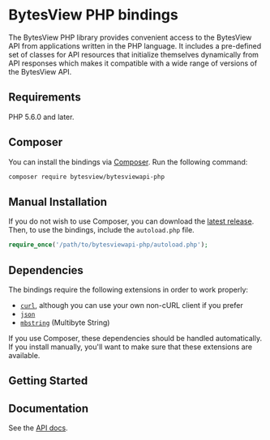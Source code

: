 # BytesView PHP bindings

The BytesView PHP library provides convenient access to the BytesView API from applications written in the PHP language. It includes a pre-defined set of classes for API resources that initialize themselves dynamically from API responses which makes it compatible with a wide range of versions of the BytesView API.

## Requirements

PHP 5.6.0 and later.

## Composer

You can install the bindings via [Composer](http://getcomposer.org/). Run the following command:

```bash
composer require bytesview/bytesviewapi-php
```

## Manual Installation

If you do not wish to use Composer, you can download the [latest release](https://github.com/algodommedia/bytesviewapi-php/releases). Then, to use the bindings, include the `autoload.php` file.

```php
require_once('/path/to/bytesviewapi-php/autoload.php');
```

## Dependencies

The bindings require the following extensions in order to work properly:

-   [`curl`](https://secure.php.net/manual/en/book.curl.php), although you can use your own non-cURL client if you prefer
-   [`json`](https://secure.php.net/manual/en/book.json.php)
-   [`mbstring`](https://secure.php.net/manual/en/book.mbstring.php) (Multibyte String)

If you use Composer, these dependencies should be handled automatically. If you install manually, you'll want to make sure that these extensions are available.

## Getting Started



## Documentation

See the [API docs](https://www.bytesview.com/docs/).

